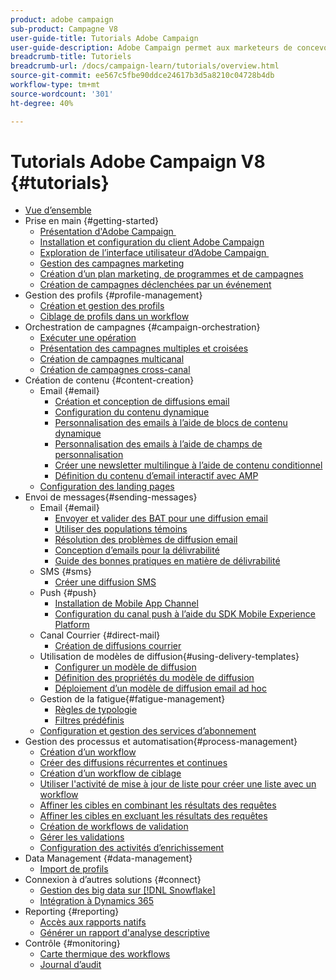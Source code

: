 ```yaml
---
product: adobe campaign
sub-product: Campagne V8
user-guide-title: Tutorials Adobe Campaign
user-guide-description: Adobe Campaign permet aux marketeurs de concevoir des expériences client à l’échelle de tous les canaux et fournit un environnement pour l’orchestration visuelle des campagnes, la gestion des interactions en temps réel et l’exécution cross-canal.
breadcrumb-title: Tutoriels
breadcrumb-url: /docs/campaign-learn/tutorials/overview.html
source-git-commit: ee567c5fbe90ddce24617b3d5a8210c04728b4db
workflow-type: tm+mt
source-wordcount: '301'
ht-degree: 40%

---
```



# Tutorials Adobe Campaign V8 {#tutorials}

+ [Vue d’ensemble](/help/overview.md)
+ Prise en main {#getting-started}
   + [Présentation d&#39;Adobe Campaign ](/help/getting-started/introduction-to-adobe-campaign.md)
   + [Installation et configuration du client Adobe Campaign](/help/getting-started/install-and-setup-the-adobe-campaign-client.md)
   + [Exploration de l’interface utilisateur d’Adobe Campaign ](/help/getting-started/explore-the-adobe-campaign-user-interface.md)
   + [Gestion des campagnes marketing](/help/getting-started/manage-marketing-campaigns.md)
   + [Création d’un plan marketing, de programmes et de campagnes](/help/getting-started/create-a-marketing-plan-programs-and-campaigns.md)
   + [Création de campagnes déclenchées par un événement](/help/getting-started/create-event-triggered-campaigns.md)
+ Gestion des profils {#profile-management}
   + [Création et gestion des profils](/help/profile-management/create-and-manage-profiles.md)
   + [Ciblage de profils dans un workflow](/help/profile-management/target-profiles-in-a-workflow.md)
+ Orchestration de campagnes {#campaign-orchestration}
   + [Exécuter une opération](/help/orchestrate-campaigns/execute-a-campaign.md)
   + [Présentation des campagnes multiples et croisées](/help/orchestrate-campaigns/introduction-to-cross-and-multi-channel-campaigns.md)
   + [Création de campagnes multicanal](/help/orchestrate-campaigns/multi-channel-campaigns.md)
   + [Création de campagnes cross-canal](/help/orchestrate-campaigns/cross-channel-campaigns.md)
+ Création de contenu {#content-creation}
   + Email {#email}
      + [Création et conception de diffusions email](/help/content-creation/create-and-design-email-deliveries.md)
      + [Configuration du contenu dynamique](/help/content-creation/configure-dynamic-content.md)
      + [Personnalisation des emails à l’aide de blocs de contenu dynamique](/help/content-creation/personalize-using-dynamic-content-blocks.md)
      + [Personnalisation des emails à l’aide de champs de personnalisation](/help/content-creation/personalize-emails-using-personalization-fields.md)
      + [Créer une newsletter multilingue à l’aide de contenu conditionnel](/help/content-creation/create-a-multilingual-newsletter-using-conditional-content.md)
      + [Définition du contenu d’email interactif avec AMP](/help/content-creation/design-interactive-email-content-with-amp.md)
   + [Configuration des landing pages](/help/content-creation/configure-landingpages.md)
+ Envoi de messages{#sending-messages}
   + Email {#email}
      + [Envoyer et valider des BAT pour une diffusion email ](/help/send-messages/email/send-and-validate-proofs.md)
      + [Utiliser des populations témoins](/help/send-messages/email/use-control-groups.md)
      + [Résolution des problèmes de diffusion email](/help/send-messages/email/troubleshoot-email-delivery-issues.md)
      + [Conception d’emails pour la délivrabilité](/help/send-messages/email/design-emails-for-deliverability.md)
      + [Guide des bonnes pratiques en matière de délivrabilité](https://experienceleague.adobe.com/docs/deliverability-learn/deliverability-best-practice-guide/introduction.html?lang=fr)
   + SMS {#sms}
      + [Créer une diffusion SMS](/help/send-messages/mobile/create-a-sms-delivery.md)
   + Push {#push}
      + [Installation de Mobile App Channel](/help/send-messages/mobile/install-the-mobile-app.md)
      + [Configuration du canal push à l’aide du SDK Mobile Experience Platform](/help/send-messages/mobile/configure-push-using-aep-mobile-sdk.md)
   + Canal Courrier {#direct-mail}
      + [Création de diffusions courrier](/help/send-messages/direct-mail/create-direct-mail-deliveries.md)
   + Utilisation de modèles de diffusion{#using-delivery-templates}
      + [Configurer un modèle de diffusion](/help/send-messages/use-delivery-templates/configure-a-delivery-template.md)
      + [Définition des propriétés du modèle de diffusion](/help/send-messages/use-delivery-templates/set-delivery-template-properties.md)
      + [Déploiement d’un modèle de diffusion email ad hoc](/help/send-messages/use-delivery-templates/deploy-ad-hoc-email-delivery-template.md)
   + Gestion de la fatigue{#fatigue-management}
      + [Règles de typologie](/help/send-messages/fatigue-management/typology-rules-for-fatigue-management.md)
      + [Filtres prédéfinis](/help/send-messages/fatigue-management/fatigue-management-using-filters.md)
   + [Configuration et gestion des services d’abonnement](/help/send-messages/configure-and-manage-subscription-services.md)
+ Gestion des processus et automatisation{#process-management}
   + [Création d’un workflow](/help/process-management/create-a-workflow.md)
   + [Créer des diffusions récurrentes et continues](/help/process-management/recurring-deliveries.md)
   + [Création d’un workflow de ciblage](/help/process-management/create-a-targeting-workflow.md)
   + [Utiliser l&#39;activité de mise à jour de liste pour créer une liste avec un workflow](/help/process-management/use-the-update-list-activity.md)
   + [Affiner les cibles en combinant les résultats des requêtes](/help/process-management/refine-targets-by-combining-query-results.md)
   + [Affiner les cibles en excluant les résultats des requêtes](/help/process-management/refine-targets-by-excluding-query-results.md)
   + [Création de workflows de validation](/help/process-management/create-validation-workflows.md)
   + [Gérer les validations](/help/process-management/manage-approvals.md)
   + [Configuration des activités d’enrichissement](/help/process-management/enrichment-activity.md)
+ Data Management {#data-management}
   + [Import de profils](/help/data-management/import-profiles.md)
+ Connexion à d’autres solutions {#connect}
   + [Gestion des big data sur [!DNL Snowflake]](/help/connect/big-data-segmentation-on-snowflake.md)
   + [Intégration à Dynamics 365](/help/connect/dynamics365-integration.md)
+ Reporting {#reporting}
   + [Accès aux rapports natifs](/help/reporting/access-built-in-reports.md)
   + [Générer un rapport d&#39;analyse descriptive](/help/reporting/generate-a-descriptive-analysis-report.md)
+ Contrôle             {#monitoring}
   + [Carte thermique des workflows](/help/monitoring/workflow-heatmap.md)
   + [Journal d’audit](/help/monitoring/audit-trail.md)

